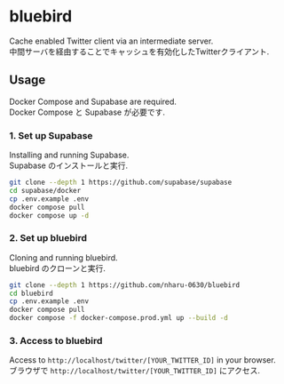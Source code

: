 # bluebird

Cache enabled Twitter client via an intermediate server.  
中間サーバを経由することでキャッシュを有効化したTwitterクライアント.  

## Usage

Docker Compose and Supabase are required.  
Docker Compose と Supabase が必要です.  

### 1. Set up Supabase

Installing and running Supabase.  
Supabase のインストールと実行.  

```bash
git clone --depth 1 https://github.com/supabase/supabase
cd supabase/docker
cp .env.example .env
docker compose pull
docker compose up -d
```

### 2. Set up bluebird

Cloning and running bluebird.  
bluebird のクローンと実行.  

```bash
git clone --depth 1 https://github.com/nharu-0630/bluebird
cd bluebird
cp .env.example .env
docker compose pull
docker compose -f docker-compose.prod.yml up --build -d
```

### 3. Access to bluebird

Access to `http://localhost/twitter/[YOUR_TWITTER_ID]` in your browser.  
ブラウザで `http://localhost/twitter/[YOUR_TWITTER_ID]` にアクセス.  